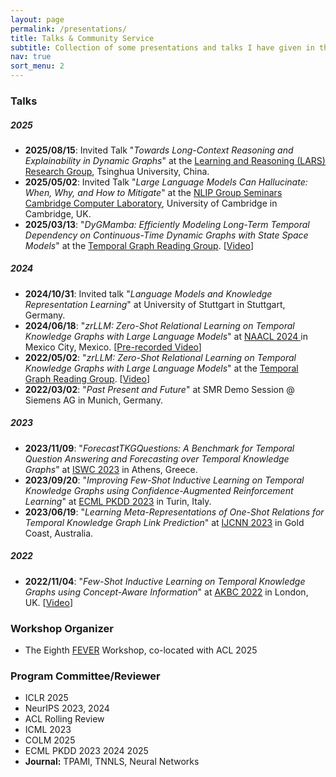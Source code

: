 ```yaml
---
layout: page
permalink: /presentations/
title: Talks & Community Service
subtitle: Collection of some presentations and talks I have given in the past.
nav: true
sort_menu: 2
---
```

### Talks
##### 2025
- **2025/08/15**: Invited Talk "*Towards Long-Context Reasoning and Explainability in Dynamic Graphs*" at the [Learning and Reasoning (LARS) Research Group](https://lars-group.github.io/pages/group.html), Tsinghua University, China.
- **2025/05/02**: Invited Talk "*Large Language Models Can Hallucinate: When, Why, and How to Mitigate*" at the [NLIP Group Seminars Cambridge Computer Laboratory](https://talks.cam.ac.uk/show/index/6401), University of Cambridge in Cambridge, UK.
- **2025/03/13**: "*DyGMamba: Efficiently Modeling Long-Term Temporal Dependency on Continuous-Time Dynamic Graphs with State
Space Models*" at the [Temporal Graph Reading Group](https://www.cs.mcgill.ca/~shuang43/rg.html). \[[Video](https://www.youtube.com/watch?v=CT3qw3IElzo&ab_channel=TemporalGraphLearning)\]

##### 2024
- **2024/10/31**: Invited talk "*Language Models and Knowledge Representation Learning*" at University of Stuttgart in Stuttgart, Germany.
- **2024/06/18**: "*zrLLM: Zero-Shot Relational Learning on Temporal Knowledge Graphs with Large Language Models*" at [NAACL 2024
](https://2024.naacl.org/) in Mexico City, Mexico. \[[Pre-recorded Video](https://underline.io/events/458/sessions/17454/lecture/97289-zrllm-zero-shot-relational-learning-on-temporal-knowledge-graphs-with-large-language-models)\]
- **2022/05/02**: "*zrLLM: Zero-Shot Relational Learning on Temporal Knowledge Graphs with Large Language Models*" at the [Temporal Graph Reading Group](https://www.cs.mcgill.ca/~shuang43/rg.html). \[[Video](https://www.youtube.com/watch?v=buUeOQLtzBc)\]
- **2022/03/02**: "*Past Present and Future*" at SMR Demo Session @ Siemens AG
in Munich, Germany.
  
##### 2023
- **2023/11/09**: "*ForecastTKGQuestions: A Benchmark for Temporal Question Answering and Forecasting over Temporal Knowledge Graphs*" at [ISWC 2023](https://iswc2023.semanticweb.org/) in Athens, Greece.
- **2023/09/20**: "*Improving Few-Shot Inductive Learning on Temporal Knowledge Graphs using Confidence-Augmented Reinforcement Learning*" at [ECML PKDD 2023](https://2023.ecmlpkdd.org/) in Turin, Italy.
- **2023/06/19**: "*Learning Meta-Representations of One-Shot Relations for Temporal Knowledge Graph Link Prediction*" at [IJCNN 2023](https://2023.ijcnn.org/) in Gold Coast, Australia.

##### 2022
- **2022/11/04**: "*Few-Shot Inductive Learning on Temporal Knowledge Graphs using Concept-Aware Information*" at [AKBC 2022](https://www.akbc.ws/2022/) in London, UK. \[[Video](https://www.youtube.com/watch?v=mXhOF_ZwTVg)\]

<!-- ### Talks -->
### Workshop Organizer
- The Eighth [FEVER](https://fever.ai/workshop.html) Workshop, co-located with ACL 2025

### Program Committee/Reviewer
- ICLR 2025
- NeurIPS 2023, 2024
- ACL Rolling Review
- ICML 2023
- COLM 2025
- ECML PKDD 2023 2024 2025
- **Journal:** TPAMI, TNNLS, Neural Networks
